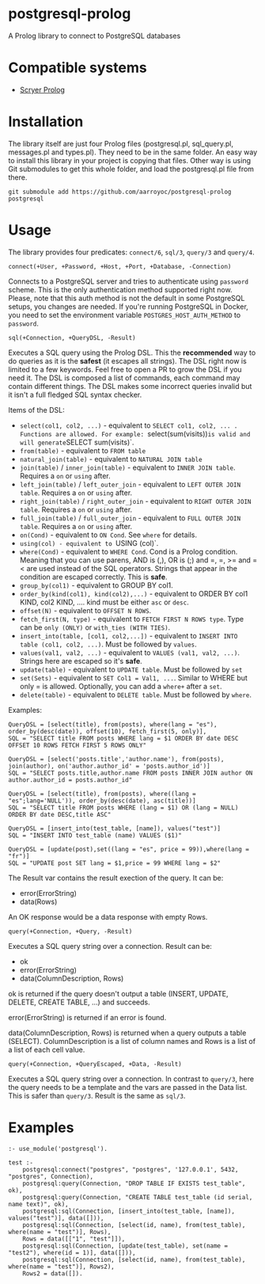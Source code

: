 # postgresql-prolog
A Prolog library to connect to PostgreSQL databases

# Compatible systems

* [Scryer Prolog](https://github.com/mthom/scryer-prolog)

# Installation

The library itself are just four Prolog files (postgresql.pl, sql_query.pl, messages.pl and types.pl). They need to be in the same folder. An easy way to install this library in your project is copying that files. Other way is using Git submodules to get this whole folder, and load the postgresql.pl file from there.

```
git submodule add https://github.com/aarroyoc/postgresql-prolog postgresql
```

# Usage

The library provides four predicates: `connect/6`, `sql/3`, `query/3` and `query/4`.

```
connect(+User, +Password, +Host, +Port, +Database, -Connection)
```
Connects to a PostgreSQL server and tries to authenticate using `password` scheme. This is the only authentication method supported right now. Please, note that this auth method is not the default in some PostgreSQL setups, you changes are needed. If you're running PostgreSQL in Docker, you need to set the environment variable `POSTGRES_HOST_AUTH_METHOD` to `password`.

```
sql(+Connection, +QueryDSL, -Result)
```
Executes a SQL query using the Prolog DSL. This the **recommended** way to do queries as it is the **safest** (it escapes all strings). The DSL right now is limited to a few keywords. Feel free to open a PR to grow the DSL if you need it. The DSL is composed a list of commands, each command may contain different things. The DSL makes some incorrect queries invalid but it isn't a full fledged SQL syntax checker.

Items of the DSL:

* `select(col1, col2, ...)` - equivalent to `SELECT col1, col2, ... . Functions are allowed. For example: `select(sum(visits))` is valid and will generate `SELECT sum(visits)`.
* `from(table)` - equivalent to `FROM table`
* `natural_join(table)` - equivalent to `NATURAL JOIN table`
* `join(table)` / `inner_join(table)` - equivalent to `INNER JOIN table`. Requires a `on` or `using` after.
* `left_join(table)` / `left_outer_join` - equivalent to `LEFT OUTER JOIN table`. Requires a `on` or `using` after.
* `right_join(table)` / `right_outer_join` - equivalent to `RIGHT OUTER JOIN table`. Requires a `on` or `using` after.
* `full_join(table)` / `full_outer_join` - equivalent to `FULL OUTER JOIN table`. Requires a `on` or `using` after.
* `on(Cond)` - equivalent to `ON Cond`. See `where` for details.
* `using(col) - equivalent to `USING (col)`.
* `where(Cond)` - equivalent to `WHERE Cond`. Cond is a Prolog condition. Meaning that you can use parens, AND is (,), OR is (;) and =, \=, >= and =< are used instead of the SQL operators. Strings that appear in the condition are escaped correctly. This is **safe**.
* `group_by(col1)` - equivalent to GROUP BY col1.
* `order_by(kind(col1), kind(col2),...)` - equivalent to ORDER BY col1 KIND, col2 KIND, .... kind must be either `asc` or `desc`.
* `offset(N)` - equivalent to `OFFSET N ROWS`.
* `fetch_first(N, type)` - equivalent to `FETCH FIRST N ROWS type`. Type can be `only (ONLY)` or `with_ties (WITH TIES)`.
* `insert_into(table, [col1, col2,...])` - equivalent to `INSERT INTO table (col1, col2, ...)`. Must be followed by `values`.
* `values(val1, val2, ...)` - equivalent to `VALUES (val1, val2, ...)`. Strings here are escaped so it's **safe**.
* `update(table)` - equivalent to `UPDATE table`. Must be followed by `set`
* `set(Sets)` - equivalent to `SET Col1 = Val1, ...`. Similar to WHERE but only = is allowed. Optionally, you can add a `where+` after a `set`.
* `delete(table)` - equivalent to `DELETE table`. Must be followed by `where`.

Examples:

```
QueryDSL = [select(title), from(posts), where(lang = "es"), order_by(desc(date)), offset(10), fetch_first(5, only)],
SQL = "SELECT title FROM posts WHERE lang = $1 ORDER BY date DESC OFFSET 10 ROWS FETCH FIRST 5 ROWS ONLY"

QueryDSL = [select('posts.title','author.name'), from(posts), join(author), on('author.author_id' = 'posts.author_id')]
SQL = "SELECT posts.title,author.name FROM posts INNER JOIN author ON author.author_id = posts.author_id"

QueryDSL = [select(title), from(posts), where((lang = "es";lang='NULL')), order_by(desc(date), asc(title))]
SQL = "SELECT title FROM posts WHERE (lang = $1) OR (lang = NULL) ORDER BY date DESC,title ASC"

QueryDSL = [insert_into(test_table, [name]), values("test")]
SQL = "INSERT INTO test_table (name) VALUES ($1)"

QueryDSL = [update(post),set((lang = "es", price = 99)),where(lang = "fr")]
SQL = "UPDATE post SET lang = $1,price = 99 WHERE lang = $2"

```

The Result var contains the result exection of the query. It can be:

- error(ErrorString)
- data(Rows)

An OK response would be a data response with empty Rows. 


```
query(+Connection, +Query, -Result)
```
Executes a SQL query string over a connection. Result can be:

- ok
- error(ErrorString)
- data(ColumnDescription, Rows) 

ok is returned if the query doesn't output a table (INSERT, UPDATE, DELETE, CREATE TABLE, ...) and succeeds.

error(ErrorString) is returned if an error is found.

data(ColumnDescription, Rows) is returned when a query outputs a table (SELECT). ColumnDescription is a list of column names and Rows is a list of a list of each cell value.

```
query(+Connection, +QueryEscaped, +Data, -Result)
```

Executes a SQL query string over a connection. In contrast to `query/3`, here the query needs to be a template and the vars are passed in the Data list. This is safer than `query/3`. Result is the same as `sql/3`.


# Examples

```
:- use_module('postgresql').

test :-
    postgresql:connect("postgres", "postgres", '127.0.0.1', 5432, "postgres", Connection),
    postgresql:query(Connection, "DROP TABLE IF EXISTS test_table", ok),
    postgresql:query(Connection, "CREATE TABLE test_table (id serial, name text)", ok),
    postgresql:sql(Connection, [insert_into(test_table, [name]), values("test")], data([])),
    postgresql:sql(Connection, [select(id, name), from(test_table), where(name = "test")], Rows),
    Rows = data([["1", "test"]]),
    postgresql:sql(Connection, [update(test_table), set(name = "test2"), where(id = 1)], data([])),
    postgresql:sql(Connection, [select(id, name), from(test_table), where(name = "test")], Rows2),
    Rows2 = data([]).
```